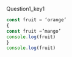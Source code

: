 Question1_key1
```javascript
const fruit = ‘orange’
{
const fruit =’mango’
console.log(fruit)
}
console.log(fruit)
```